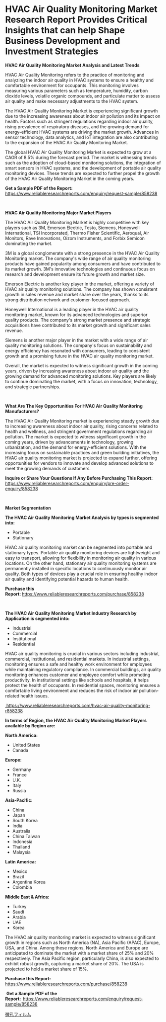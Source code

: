 <p><h1>HVAC Air Quality Monitoring Market Research Report Provides Critical Insights that can help Shape Business Development and Investment Strategies</h1></p><p><strong>HVAC Air Quality Monitoring Market Analysis and Latest Trends</strong></p>
<p><p>HVAC Air Quality Monitoring refers to the practice of monitoring and analyzing the indoor air quality in HVAC systems to ensure a healthy and comfortable environment for occupants. This monitoring involves measuring various parameters such as temperature, humidity, carbon dioxide levels, volatile organic compounds, and particulate matter to assess air quality and make necessary adjustments to the HVAC system.</p><p>The HVAC Air Quality Monitoring Market is experiencing significant growth due to the increasing awareness about indoor air pollution and its impact on health. Factors such as stringent regulations regarding indoor air quality, rising prevalence of respiratory diseases, and the growing demand for energy-efficient HVAC systems are driving the market growth. Advances in sensor technology, data analytics, and IoT integration are also contributing to the expansion of the HVAC Air Quality Monitoring Market.</p><p>The global HVAC Air Quality Monitoring Market is expected to grow at a CAGR of 8.5% during the forecast period. The market is witnessing trends such as the adoption of cloud-based monitoring solutions, the integration of smart sensors in HVAC systems, and the development of portable air quality monitoring devices. These trends are expected to further propel the growth of the HVAC Air Quality Monitoring Market in the coming years.</p></p>
<p><strong>Get a Sample PDF of the Report:&nbsp;</strong> <a href="https://www.reliableresearchreports.com/enquiry/request-sample/858238">https://www.reliableresearchreports.com/enquiry/request-sample/858238</a></p>
<p>&nbsp;</p>
<p><strong>HVAC Air Quality Monitoring Major Market Players</strong></p>
<p><p>The HVAC Air Quality Monitoring Market is highly competitive with key players such as 3M, Emerson Electric, Testo, Siemens, Honeywell International, TSI Incorporated, Thermo Fisher Scientific, Aeroqual, Air Monitors, Rave Innovations, Oizom Instruments, and Forbix Semicon dominating the market.</p><p>3M is a global conglomerate with a strong presence in the HVAC Air Quality Monitoring market. The company's wide range of air quality monitoring products have gained popularity among consumers and have contributed to its market growth. 3M's innovative technologies and continuous focus on research and development ensure its future growth and market size.</p><p>Emerson Electric is another key player in the market, offering a variety of HVAC air quality monitoring solutions. The company has shown consistent growth in sales revenue and market share over the years, thanks to its strong distribution network and customer-focused approach.</p><p>Honeywell International is a leading player in the HVAC air quality monitoring market, known for its advanced technologies and superior quality products. The company's strong market presence and strategic acquisitions have contributed to its market growth and significant sales revenue.</p><p>Siemens is another major player in the market with a wide range of air quality monitoring solutions. The company's focus on sustainability and energy efficiency has resonated with consumers, leading to consistent growth and a promising future in the HVAC air quality monitoring market.</p><p>Overall, the market is expected to witness significant growth in the coming years, driven by increasing awareness about indoor air quality and the growing demand for advanced monitoring solutions. Key players are likely to continue dominating the market, with a focus on innovation, technology, and strategic partnerships.</p></p>
<p>&nbsp;</p>
<p><strong>What Are The Key Opportunities For HVAC Air Quality Monitoring Manufacturers?</strong></p>
<p><p>The HVAC Air Quality Monitoring market is experiencing steady growth due to increasing awareness about indoor air quality, rising concerns related to health and wellness, and stringent government regulations regarding air pollution. The market is expected to witness significant growth in the coming years, driven by advancements in technology, growing urbanization, and the demand for energy-efficient solutions. With the increasing focus on sustainable practices and green building initiatives, the HVAC air quality monitoring market is projected to expand further, offering opportunities for vendors to innovate and develop advanced solutions to meet the growing demands of customers.</p></p>
<p><strong>Inquire or Share Your Questions If Any Before Purchasing This Report:</strong> <a href="https://www.reliableresearchreports.com/enquiry/pre-order-enquiry/858238">https://www.reliableresearchreports.com/enquiry/pre-order-enquiry/858238</a></p>
<p>&nbsp;</p>
<p><strong>Market Segmentation</strong></p>
<p><strong>The HVAC Air Quality Monitoring Market Analysis by types is segmented into:</strong></p>
<p><ul><li>Portable</li><li>Stationary</li></ul></p>
<p><p>HVAC air quality monitoring market can be segmented into portable and stationary types. Portable air quality monitoring devices are lightweight and easy to transport, allowing for flexibility in monitoring air quality in various locations. On the other hand, stationary air quality monitoring systems are permanently installed in specific locations to continuously monitor air quality. Both types of devices play a crucial role in ensuring healthy indoor air quality and identifying potential hazards to human health.</p></p>
<p><strong>Purchase this Report:&nbsp;</strong><a href="https://www.reliableresearchreports.com/purchase/858238">https://www.reliableresearchreports.com/purchase/858238</a></p>
<p>&nbsp;</p>
<p><strong>The HVAC Air Quality Monitoring Market Industry Research by Application is segmented into:</strong></p>
<p><ul><li>Industrial</li><li>Commercial</li><li>Institutional</li><li>Residential</li></ul></p>
<p><p>HVAC air quality monitoring is crucial in various sectors including industrial, commercial, institutional, and residential markets. In industrial settings, monitoring ensures a safe and healthy work environment for employees while maintaining regulatory compliance. In commercial buildings, air quality monitoring enhances customer and employee comfort while promoting productivity. In institutional settings like schools and hospitals, it helps protect the health of occupants. In residential spaces, monitoring ensures a comfortable living environment and reduces the risk of indoor air pollution-related health issues.</p></p>
<p><a href="https://www.reliableresearchreports.com/hvac-air-quality-monitoring-r858238">&nbsp;https://www.reliableresearchreports.com/hvac-air-quality-monitoring-r858238</a></p>
<p><strong>In terms of Region, the HVAC Air Quality Monitoring Market Players available by Region are:</strong></p>
<p>
    <p> <strong> North America: </strong>
        <ul>
            <li>United States</li>
            <li>Canada</li>
        </ul>
        </p> 
    <p> <strong> Europe: </strong>
        <ul>
            <li>Germany</li>
            <li>France</li>
            <li>U.K.</li>
            <li>Italy</li>
            <li>Russia</li>
        </ul>
        </p> 
    <p> <strong> Asia-Pacific: </strong>
        <ul>
            <li>China</li>
            <li>Japan</li>
            <li>South Korea</li>
            <li>India</li>
            <li>Australia</li>
            <li>China Taiwan</li>
            <li>Indonesia</li>
            <li>Thailand</li>
            <li>Malaysia</li>
        </ul>
        </p> 
    <p> <strong> Latin America: </strong>
        <ul>
            <li>Mexico</li>
            <li>Brazil</li>
            <li>Argentina Korea</li>
            <li>Colombia</li>
        </ul>
        </p> 
    <p> <strong> Middle East & Africa: </strong>
        <ul>
            <li>Turkey</li>
            <li>Saudi</li>
            <li>Arabia</li>
            <li>UAE</li>
            <li>Korea</li>
        </ul>
    </p>
    </p>
<p><p>The HVAC air quality monitoring market is expected to witness significant growth in regions such as North America (NA), Asia Pacific (APAC), Europe, USA, and China. Among these regions, North America and Europe are anticipated to dominate the market with a market share of 25% and 20% respectively. The Asia Pacific region, particularly China, is also expected to exhibit robust growth, capturing a market share of 20%. The USA is projected to hold a market share of 15%.</p></p>
<p><strong>Purchase this Report: </strong><a href="https://www.reliableresearchreports.com/purchase/858238">https://www.reliableresearchreports.com/purchase/858238</a></p>
<p>&nbsp;<strong>Get a Sample PDF of the Report:&nbsp;&nbsp;</strong><a href="https://www.reliableresearchreports.com/enquiry/request-sample/858238">https://www.reliableresearchreports.com/enquiry/request-sample/858238</a></p>
<p><strong></strong></p>
<p><p><a href="https://medium.com/@kaydenjohns1964/%E3%83%9E%E3%82%A4%E3%82%AF%E3%83%AD%E3%83%9D%E3%83%BC%E3%83%A9%E3%82%B9%E3%83%95%E3%82%A3%E3%83%AB%E3%83%A0%E7%94%A3%E6%A5%AD%E5%88%86%E6%9E%90%E3%83%AC%E3%83%9D%E3%83%BC%E3%83%88-%E3%81%9D%E3%81%AE%E5%B8%82%E5%A0%B4%E8%A6%8F%E6%A8%A1-%E3%82%B7%E3%82%A7%E3%82%A2-%E3%82%A2%E3%83%97%E3%83%AA%E3%82%B1%E3%83%BC%E3%82%B7%E3%83%A7%E3%83%B3-%E5%9C%B0%E5%9F%9F-%E7%AB%B6%E4%BA%89%E6%88%A6%E7%95%A5%E3%81%AB%E3%82%88%E3%82%8B%E3%83%88%E3%83%AC%E3%83%B3%E3%83%89-2024%E5%B9%B4-2031%E5%B9%B4-6ee57f2dcff3">微孔フィルム</a></p></p>
